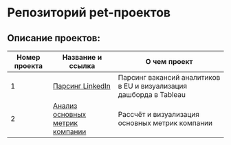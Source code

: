 # Репозиторий pet-проектов

## Описание проектов:
| Номер проекта | Название и ссылка | О чем проект                                                     |
|---------------|-------------------|------------------------------------------------------------------|
|1              |[Парсинг LinkedIn](https://github.com/AlexeyK12/Pet_projects/tree/main/Парсинг%20LinkedIn)|Парсинг вакансий аналитиков в EU и визуализация дашборда в Tableau|
|2              |[Анализ основных метрик компании](https://github.com/AlexeyK12/Pet_projects/blob/main/Метрики%20компании/Рассчёт%20и%20визуализация%20основных%20метрик%20компании.ipynb)|Рассчёт и визуализация основных метрик компании|
